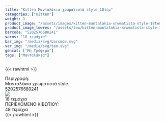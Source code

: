 ```yaml
---
title: "Kitten Μανταλάκια χρωματιστά style 18τεμ"
categories: ["Kitten"]
weight: 3
product_image: "/assets/images/kitten-mantalakia-xrwmatista-style-18tem.jpg"
product_image_lowres: "/assets/low/kitten-mantalakia-xrwmatista-style-18tem.jpg"
barcode: "5202576680241"
varos: "18 τεμάχια"
bar_img: "/media/svg/barcode.svg"
var_img: "/media/svg/tem.svg"
gencat: ["Μη Τρόφιμα"]
tags: ["Μανταλάκια"]
---
```

{{< rawhtml >}}

<div class="product">
        <div id="sistatika">Περιγραφή:</div>
        <div class="alltext">Μανταλάκια χρωματιστά style.</div>
        <div id="barcode">
            <div id="barimage1"></div><span id="bartext">5202576680241</span>
        </div>
        <div id="varos">
            <div id="varosimage"><img src="/media/svg/tem.svg"></div><span id="varostext">18 τεμάχια</span>
        </div>
        <div id="kivotio">ΠΕΡΙΕΧΟΜΕΝΟ ΚΙΒΩΤΙΟΥ:<br>48 τεμάχια</div>
        <div class="pimg"></div>
    </div>
{{< /rawhtml >}}


